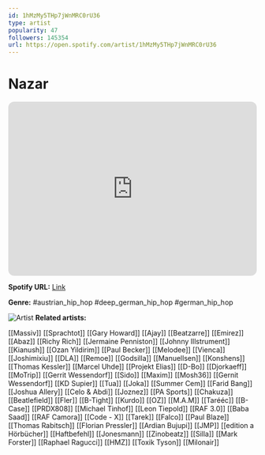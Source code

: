 ```yaml
---
id: 1hMzMy5THp7jWnMRC0rU36
type: artist
popularity: 47
followers: 145354
url: https://open.spotify.com/artist/1hMzMy5THp7jWnMRC0rU36
---
```

# Nazar

<iframe style="border-radius:12px" src="https://open.spotify.com/embed/artist/1hMzMy5THp7jWnMRC0rU36" width="100%" height="352" frameBorder="0" allowfullscreen="" allow="autoplay; clipboard-write; encrypted-media; fullscreen; picture-in-picture" loading="lazy"></iframe>

**Spotify URL:** [Link](https://open.spotify.com/artist/1hMzMy5THp7jWnMRC0rU36)

**Genre:**  #austrian_hip_hop #deep_german_hip_hop #german_hip_hop

![Artist](https://i.scdn.co/image/ab6761610000e5eb2c9d26bd347aa2c78dffd5f8)
**Related artists:**

[[Massiv]]
[[Sprachtot]]
[[Gary Howard]]
[[Ajay]]
[[Beatzarre]]
[[Emirez]]
[[Abaz]]
[[Richy Rich]]
[[Jermaine Penniston]]
[[Johnny Illstrument]]
[[Kianush]]
[[Ozan Yildirim]]
[[Paul Becker]]
[[Melodee]]
[[Vienca]]
[[Joshimixiu]]
[[DLA]]
[[Remoe]]
[[Godsilla]]
[[Manuellsen]]
[[Konshens]]
[[Thomas Kessler]]
[[Marcel Uhde]]
[[Projekt Elias]]
[[D-Bo]]
[[Djorkaeff]]
[[MoTrip]]
[[Gerrit Wessendorf]]
[[Sido]]
[[Maxim]]
[[Mosh36]]
[[Gernit Wessendorf]]
[[KD Supier]]
[[Tua]]
[[Joka]]
[[Summer Cem]]
[[Farid Bang]]
[[Joshua Allery]]
[[Celo & Abdi]]
[[Joznez]]
[[PA Sports]]
[[Chakuza]]
[[Beatlefield]]
[[Fler]]
[[B-Tight]]
[[Kurdo]]
[[OZ]]
[[M.A.M]]
[[Tarééc]]
[[B-Case]]
[[PRDX808]]
[[Michael Tinhof]]
[[Leon Tiepold]]
[[RAF 3.0]]
[[Baba Saad]]
[[RAF Camora]]
[[Code - X]]
[[Tarek]]
[[Falco]]
[[Paul Blaze]]
[[Thomas Rabitsch]]
[[Florian Pressler]]
[[Ardian Bujupi]]
[[JMP]]
[[edition a Hörbücher]]
[[Haftbefehl]]
[[Jonesmann]]
[[Zinobeatz]]
[[Silla]]
[[Mark Forster]]
[[Raphael Ragucci]]
[[HMZ]]
[[Toxik Tyson]]
[[Milonair]]
